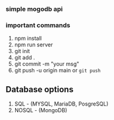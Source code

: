 ### simple mogodb api

### important commands

1.  npm install
2. npm run server
3. git init
4. git add .
5. git commit -m "your msg"
6. git push -u origin main or `git push`

## Database options
1. SQL - (MYSQL, MariaDB, PosgreSQL)
2. NOSQL - (MongoDB) 
   
